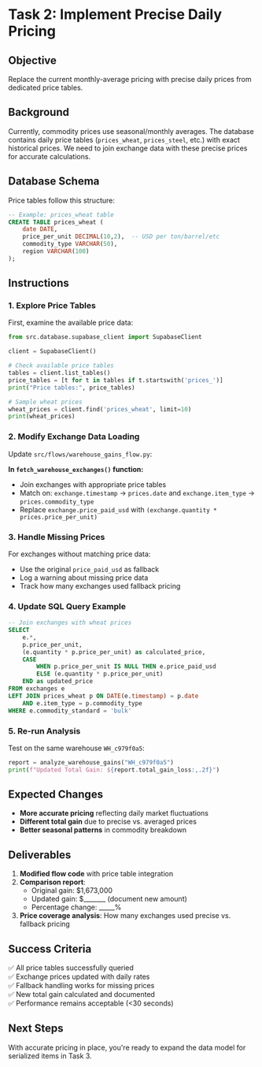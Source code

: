 # Task 2: Implement Precise Daily Pricing

## Objective
Replace the current monthly-average pricing with precise daily prices from dedicated price tables.

## Background
Currently, commodity prices use seasonal/monthly averages. The database contains daily price tables (`prices_wheat`, `prices_steel`, etc.) with exact historical prices. We need to join exchange data with these precise prices for accurate calculations.

## Database Schema
Price tables follow this structure:
```sql
-- Example: prices_wheat table
CREATE TABLE prices_wheat (
    date DATE,
    price_per_unit DECIMAL(10,2),  -- USD per ton/barrel/etc
    commodity_type VARCHAR(50),
    region VARCHAR(100)
);
```

## Instructions

### 1. Explore Price Tables
First, examine the available price data:

```python
from src.database.supabase_client import SupabaseClient

client = SupabaseClient()

# Check available price tables
tables = client.list_tables()
price_tables = [t for t in tables if t.startswith('prices_')]
print("Price tables:", price_tables)

# Sample wheat prices
wheat_prices = client.find('prices_wheat', limit=10)
print(wheat_prices)
```

### 2. Modify Exchange Data Loading
Update `src/flows/warehouse_gains_flow.py`:

**In `fetch_warehouse_exchanges()` function:**
- Join exchanges with appropriate price tables
- Match on: `exchange.timestamp` → `prices.date` and `exchange.item_type` → `prices.commodity_type`
- Replace `exchange.price_paid_usd` with `(exchange.quantity * prices.price_per_unit)`

### 3. Handle Missing Prices
For exchanges without matching price data:
- Use the original `price_paid_usd` as fallback
- Log a warning about missing price data
- Track how many exchanges used fallback pricing

### 4. Update SQL Query Example
```sql
-- Join exchanges with wheat prices
SELECT 
    e.*,
    p.price_per_unit,
    (e.quantity * p.price_per_unit) as calculated_price,
    CASE 
        WHEN p.price_per_unit IS NULL THEN e.price_paid_usd
        ELSE (e.quantity * p.price_per_unit)
    END as updated_price
FROM exchanges e
LEFT JOIN prices_wheat p ON DATE(e.timestamp) = p.date 
    AND e.item_type = p.commodity_type
WHERE e.commodity_standard = 'bulk'
```

### 5. Re-run Analysis
Test on the same warehouse `WH_c979f0a5`:
```python
report = analyze_warehouse_gains("WH_c979f0a5")
print(f"Updated Total Gain: ${report.total_gain_loss:,.2f}")
```

## Expected Changes
- **More accurate pricing** reflecting daily market fluctuations
- **Different total gain** due to precise vs. averaged prices
- **Better seasonal patterns** in commodity breakdown

## Deliverables
1. **Modified flow code** with price table integration
2. **Comparison report**:
   - Original gain: $1,673,000
   - Updated gain: $_______ (document new amount)
   - Percentage change: _____%
3. **Price coverage analysis**: How many exchanges used precise vs. fallback pricing

## Success Criteria
✅ All price tables successfully queried  
✅ Exchange prices updated with daily rates  
✅ Fallback handling works for missing prices  
✅ New total gain calculated and documented  
✅ Performance remains acceptable (<30 seconds)  

## Next Steps
With accurate pricing in place, you're ready to expand the data model for serialized items in Task 3.
